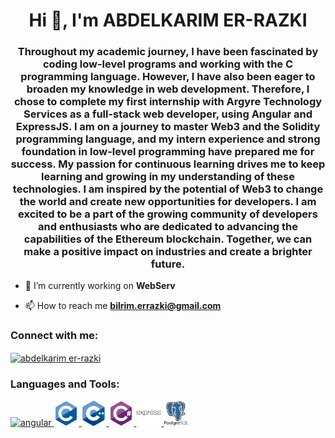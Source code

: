 <h1 align="center">Hi 👋, I'm ABDELKARIM ER-RAZKI</h1>
<h3 align="center">Throughout my academic journey, I have been fascinated by coding low-level programs and working with the C programming language. However, I have also been eager to broaden my knowledge in web development. Therefore, I chose to complete my first internship with Argyre Technology Services as a full-stack web developer, using Angular and ExpressJS.
I am on a journey to master Web3 and the Solidity programming language, and my intern experience and strong foundation in low-level programming have prepared me for success. My passion for continuous learning drives me to keep learning and growing in my understanding of these technologies.
I am inspired by the potential of Web3 to change the world and create new opportunities for developers. I am excited to be a part of the growing community of developers and enthusiasts who are dedicated to advancing the capabilities of the Ethereum blockchain. Together, we can make a positive impact on industries and create a brighter future.</h3>

- 🔭 I’m currently working on **WebServ**

- 📫 How to reach me **bilrim.errazki@gmail.com**

<h3 align="left">Connect with me:</h3>
<p align="left">
<a href="https://linkedin.com/in/abdelkarim er-razki" target="blank"><img align="center" src="https://raw.githubusercontent.com/rahuldkjain/github-profile-readme-generator/master/src/images/icons/Social/linked-in-alt.svg" alt="abdelkarim er-razki" height="30" width="40" /></a>
</p>

<h3 align="left">Languages and Tools:</h3>
<p align="left"> <a href="https://angular.io" target="_blank" rel="noreferrer"> <img src="https://angular.io/assets/images/logos/angular/angular.svg" alt="angular" width="40" height="40"/> </a> <a href="https://www.cprogramming.com/" target="_blank" rel="noreferrer"> <img src="https://raw.githubusercontent.com/devicons/devicon/master/icons/c/c-original.svg" alt="c" width="40" height="40"/> </a> <a href="https://www.w3schools.com/cpp/" target="_blank" rel="noreferrer"> <img src="https://raw.githubusercontent.com/devicons/devicon/master/icons/cplusplus/cplusplus-original.svg" alt="cplusplus" width="40" height="40"/> </a> <a href="https://www.w3schools.com/cs/" target="_blank" rel="noreferrer"> <img src="https://raw.githubusercontent.com/devicons/devicon/master/icons/csharp/csharp-original.svg" alt="csharp" width="40" height="40"/> </a> <a href="https://expressjs.com" target="_blank" rel="noreferrer"> <img src="https://raw.githubusercontent.com/devicons/devicon/master/icons/express/express-original-wordmark.svg" alt="express" width="40" height="40"/> </a> <a href="https://www.postgresql.org" target="_blank" rel="noreferrer"> <img src="https://raw.githubusercontent.com/devicons/devicon/master/icons/postgresql/postgresql-original-wordmark.svg" alt="postgresql" width="40" height="40"/> </a> </p>
